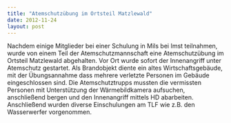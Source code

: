 ```yaml
---
title: "Atemschutzübung im Ortsteil Matzlewald"
date: 2012-11-24
layout: post
---
```


Nachdem einige Mitglieder bei einer Schulung in Mils bei Imst teilnahmen, wurde von einem Teil der Atemschutzmannschaft eine Atemschutzübung im Ortsteil Matzlewald abgehalten. Vor Ort wurde sofort der Innenangriff unter Atemschutz gestartet. Als Brandobjekt diente ein altes Wirtschaftsgebäude, mit der Übungsannahme dass mehrere verletzte Personen im Gebäude eingeschlossen sind. Die Atemschutztrupps mussten die vermissten Personen mit Unterstützung der Wärmebildkamera aufsuchen, anschließend bergen und den Innenangriff mittels HD abarbeiten. Anschließend wurden diverse Einschulungen am TLF wie z.B. den Wasserwerfer vorgenommen.